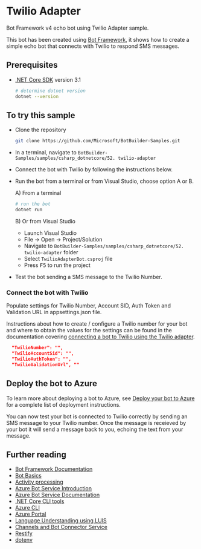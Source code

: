 ﻿# Twilio Adapter

Bot Framework v4 echo bot using Twilio Adapter sample.

This bot has been created using [Bot Framework](https://dev.botframework.com), it shows how to create a simple echo bot that connects with Twilio to respond SMS messages.

## Prerequisites

- [.NET Core SDK](https://dotnet.microsoft.com/download) version 3.1

  ```bash
  # determine dotnet version
  dotnet --version
  ```

## To try this sample

- Clone the repository

    ```bash
    git clone https://github.com/Microsoft/BotBuilder-Samples.git
    ```

- In a terminal, navigate to `BotBuilder-Samples/samples/csharp_dotnetcore/52. twilio-adapter`

- Connect the bot with Twilio by following the instructions below.

- Run the bot from a terminal or from Visual Studio, choose option A or B.

  A) From a terminal

  ```bash
  # run the bot
  dotnet run
  ```

  B) Or from Visual Studio

  - Launch Visual Studio
  - File -> Open -> Project/Solution
  - Navigate to `BotBuilder-Samples/samples/csharp_dotnetcore/52. twilio-adapter` folder
  - Select `TwilioAdapterBot.csproj` file
  - Press <kbd>F5</kbd> to run the project

- Test the bot sending a SMS message to the Twilio Number.

### Connect the bot with Twilio

Populate settings for Twilio Number, Account SID, Auth Token and Validation URL in appsettings.json file. 

Instructions about how to create / configure a Twilio number for your bot and where to obtain the values for the settings can be found in the documentation covering [connecting a bot to Twilio using the Twilio adapter](https://docs.microsoft.com/en-us/azure/bot-service/bot-service-channel-connect-twilio?view=azure-bot-service-4.0#connect-a-bot-to-twilio-using-the-twilio-adapter).

```json
  "TwilioNumber": "",
  "TwilioAccountSid": "",
  "TwilioAuthToken": "",
  "TwilioValidationUrl", ""
```

## Deploy the bot to Azure

To learn more about deploying a bot to Azure, see [Deploy your bot to Azure](https://aka.ms/azuredeployment) for a complete list of deployment instructions.

You can now test your bot is connected to Twilio correctly by sending an SMS message to your Twilio number.  Once the message is receieved by your bot it will send a message back to you, echoing the text from your message.

## Further reading

- [Bot Framework Documentation](https://docs.botframework.com)
- [Bot Basics](https://docs.microsoft.com/azure/bot-service/bot-builder-basics?view=azure-bot-service-4.0)
- [Activity processing](https://docs.microsoft.com/en-us/azure/bot-service/bot-builder-concept-activity-processing?view=azure-bot-service-4.0)
- [Azure Bot Service Introduction](https://docs.microsoft.com/azure/bot-service/bot-service-overview-introduction?view=azure-bot-service-4.0)
- [Azure Bot Service Documentation](https://docs.microsoft.com/azure/bot-service/?view=azure-bot-service-4.0)
- [.NET Core CLI tools](https://docs.microsoft.com/en-us/dotnet/core/tools/?tabs=netcore2x)
- [Azure CLI](https://docs.microsoft.com/cli/azure/?view=azure-cli-latest)
- [Azure Portal](https://portal.azure.com)
- [Language Understanding using LUIS](https://docs.microsoft.com/en-us/azure/cognitive-services/luis/)
- [Channels and Bot Connector Service](https://docs.microsoft.com/en-us/azure/bot-service/bot-concepts?view=azure-bot-service-4.0)
- [Restify](https://www.npmjs.com/package/restify)
- [dotenv](https://www.npmjs.com/package/dotenv)